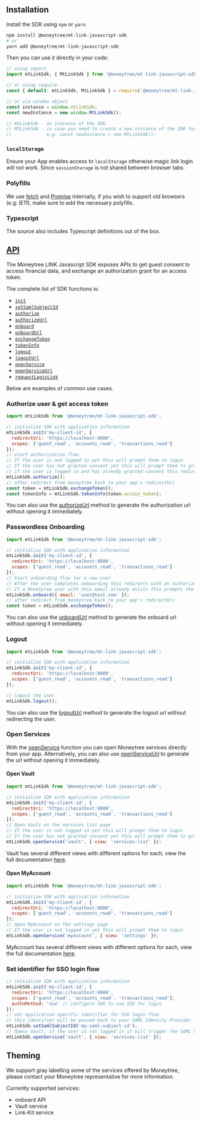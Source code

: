 ## Installation

Install the SDK using `npm` or `yarn`.

```bash
npm install @moneytree/mt-link-javascript-sdk
# or
yarn add @moneytree/mt-link-javascript-sdk
```

Then you can use it directly in your code:

```javascript
// using import
import mtLinkSdk, { MtLinkSdk } from '@moneytree/mt-link-javascript-sdk';

// or using require
const { default: mtLinkSdk, MtLinkSdk } = require('@moneytree/mt-link-javascript-sdk');

// or via window object
const instance = window.mtLinkSdk;
const newInstance = new window.MtLinkSdk();

// mtLinkSdk - an instance of the SDK.
// MtLinkSdk - in case you need to create a new instance of the SDK for whatever reason,
//             e.g: const newInstance = new MtLinkSdk();
```

### `localStorage`

Ensure your App enables access to `localStorage` otherwise magic link login will not work.
Since `sessionStorage` is not shared between browser tabs.

### Polyfills

We use [fetch](https://developer.mozilla.org/en-US/docs/Web/API/Fetch_API) and [Promise](https://developer.mozilla.org/en-US/docs/Web/JavaScript/Reference/Global_Objects/Promise) internally, if you wish to support old browsers (e.g: IE11), make sure to add the necessary polyfills.

### Typescript

The source also includes Typescript definitions out of the box.

## [API](types/classes/MtLinkSdk.html ':ignore')

The Moneytree LINK Javascript SDK exposes APIs to get guest consent to access financial data, and exchange an authorization grant for an access token.

The complete list of SDK functions is:

- [`init`](types/classes/MtLinkSdk.html#init ':ignore')
- [`setSamlSubjectId`](types/classes/MtLinkSdk.html#setSamlSubjectId ':ignore')
- [`authorize`](types/classes/MtLinkSdk.html#authorize ':ignore')
- [`authorizeUrl`](types/classes/MtLinkSdk.html#authorizeUrl ':ignore')
- [`onboard`](types/classes/MtLinkSdk.html#onboard ':ignore')
- [`onboardUrl`](types/classes/MtLinkSdk.html#onboardUrl ':ignore')
- [`exchangeToken`](types/classes/MtLinkSdk.html#exchangeToken ':ignore')
- [`tokenInfo`](types/classes/MtLinkSdk.html#tokenInfo ':ignore')
- [`logout`](types/classes/MtLinkSdk.html#logout ':ignore')
- [`logoutUrl`](types/classes/MtLinkSdk.html#logoutUrl ':ignore')
- [`openService`](types/classes/MtLinkSdk.html#openService ':ignore')
- [`openServiceUrl`](types/classes/MtLinkSdk.html#openServiceUrl ':ignore')
- [`requestLoginLink`](types/classes/MtLinkSdk.html#requestLoginLink ':ignore')

Below are examples of common use cases.

### Authorize user & get access token

```javascript
import mtLinkSdk from '@moneytree/mt-link-javascript-sdk';

// initialize SDK with application information
mtLinkSdk.init('my-client-id', {
  redirectUri: 'https://localhost:9000',
  scopes: ['guest_read', 'accounts_read', 'transactions_read']
});
// start authorization flow
// If the user is not logged in yet this will prompt them to login
// If the user has not granted consent yet this will prompt them to grant consent
// if the user is logged in and has already granted consent this redirects immediately with an authorization code
mtLinkSdk.authorize();
// after redirect from moneytree back to your app's redirectUri
const token = mtLinkSdk.exchangeToken();
const tokenInfo = mtLinkSdk.tokenInfo(token.access_token);
```

You can also use the [authorizeUrl](types/classes/MtLinkSdk.html#authorizeUrl ':ignore') method to generate the authorization url without opening it immediately.

### Passwordless Onboarding

```javascript
import mtLinkSdk from '@moneytree/mt-link-javascript-sdk';

// initialize SDK with application information
mtLinkSdk.init('my-client-id', {
  redirectUri: 'https://localhost:9000',
  scopes: ['guest_read', 'accounts_read', 'transactions_read']
});
// Start onboarding flow for a new user
// After the user completes onboarding this redirects with an authorization code
// If a Monetyree user with this email already exists this prompts the user to login & grant consent (similar to authorize)
mtLinkSdk.onboard({ email: 'user@test.com' });
// after redirect from moneytree back to your app's redirectUri
const token = mtLinkSdk.exchangeToken();
```

You can also use the [onboardUrl](types/classes/MtLinkSdk.html#onboardUrl ':ignore') method to generate the onboard url without opening it immediately.

### Logout

```javascript
import mtLinkSdk from '@moneytree/mt-link-javascript-sdk';

// initialize SDK with application information
mtLinkSdk.init('my-client-id', {
  redirectUri: 'https://localhost:9000',
  scopes: ['guest_read', 'accounts_read', 'transactions_read']
});

// logout the user
mtLinkSdk.logout();
```

You can also use the [logoutUrl](types/classes/MtLinkSdk.html#logoutUrl ':ignore') method to generate the logout url without redirecting the user.

### Open Services

With the [openService](types/classes/MtLinkSdk.html#openService ':ignore') function you can open Moneytree services directly from your app.
Alternatively, you can also use [openServiceUrl](types/classes/MtLinkSdk.html#openServiceUrl ':ignore') to generate the url without opening it immediately.

#### Open Vault

```javascript
import mtLinkSdk from '@moneytree/mt-link-javascript-sdk';

// initialize SDK with application information
mtLinkSdk.init('my-client-id', {
  redirectUri: 'https://localhost:9000',
  scopes: ['guest_read', 'accounts_read', 'transactions_read']
});
// Open Vault on the services list page
// If the user is not logged in yet this will prompt them to login
// If the user has not granted consent yet this will prompt them to grant consent
mtLinkSdk.openService('vault', { view: 'services-list' });
```

Vault has several different views with different options for each, view the full documentation [here](types/classes/MtLinkSdk.html#openService.openService-3 ':ignore').

#### Open MyAccount

```javascript
import mtLinkSdk from '@moneytree/mt-link-javascript-sdk';

// initialize SDK with application information
mtLinkSdk.init('my-client-id', {
  redirectUri: 'https://localhost:9000',
  scopes: ['guest_read', 'accounts_read', 'transactions_read']
});
// Open MyAccount on the settings page
// If the user is not logged in yet this will prompt them to login
mtLinkSdk.openService('myaccount', { view: 'settings' });
```

MyAccount has several different views with different options for each, view the full documentation [here](types/classes/MtLinkSdk.html#openService.openService-2 ':ignore').

### Set identifier for SSO login flow

```javascript
// initialize SDK with application information
mtLinkSdk.init('my-client-id', {
  redirectUri: 'https://localhost:9000',
  scopes: ['guest_read', 'accounts_read', 'transactions_read'],
  authnMethod: 'sso' // configure SDK to use SSO for login
});
// set application specific identifier for SSO login flow
// this identifier will be passed back to your SAML Identity Provider in the SAML AuthnRequest
mtLinkSdk.setSamlSubjectId('my-saml-subject-id');
// Opens Vault, if the user is not logged in it will trigger the SAML SSO login flow and pass the SAML subject ID to the IdP
mtLinkSdk.openService('vault', { view: 'services-list' });
```

## Theming

We support gray labelling some of the services offered by Moneytree, please contact your Moneytree representative for more information.

Currently supported services:

- onboard API
- Vault service
- Link-Kit service
